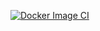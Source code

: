 [![Docker Image CI](https://github.com/sdn-sense/siterm/actions/workflows/docker-image.yml/badge.svg)](https://github.com/sdn-sense/siterm/actions/workflows/docker-image.yml)
